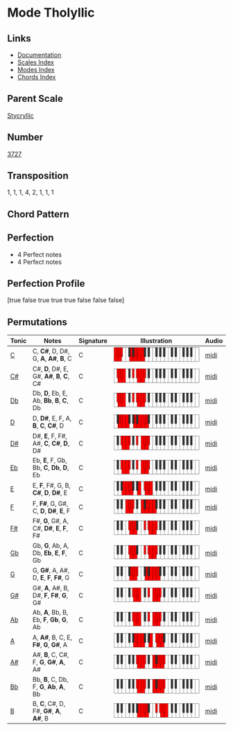 # Mode Tholyllic

## Links

- [Documentation](README.md)
- [Scales Index](Scales.md)
- [Modes Index](Modes.md)
- [Chords Index](Chords.md)

## Parent Scale

[Stycryllic](ScaleStycryllic.md)

## Number

[3727](https://ianring.com/musictheory/scales/3727)

## Transposition

1, 1, 1, 4, 2, 1, 1, 1

## Chord Pattern



## Perfection

- 4 Perfect notes
- 4 Perfect notes

## Perfection Profile

[true false true true true false false false]

## Permutations

| Tonic | Notes | Signature | Illustration | Audio |
|-------|-------|-----------|--------------|-------|
| [C](ModeCNaturalTholyllic.md) | C, **C#**, D, D#, G, **A**, **A#**, **B**, C | C | ![CNaturalTholyllic](ModeCNaturalTholyllic.png) | [midi](https://github.com/edipermadi/music/blob/main/docs/ModeCNaturalTholyllic.mid?raw=true) |
| [C#](ModeCSharpTholyllic.md) | C#, **D**, D#, E, G#, **A#**, **B**, **C**, C# | C | ![CSharpTholyllic](ModeCSharpTholyllic.png) | [midi](https://github.com/edipermadi/music/blob/main/docs/ModeCSharpTholyllic.mid?raw=true) |
| [Db](ModeDFlatTholyllic.md) | Db, **D**, Eb, E, Ab, **Bb**, **B**, **C**, Db | C | ![DFlatTholyllic](ModeDFlatTholyllic.png) | [midi](https://github.com/edipermadi/music/blob/main/docs/ModeDFlatTholyllic.mid?raw=true) |
| [D](ModeDNaturalTholyllic.md) | D, **D#**, E, F, A, **B**, **C**, **C#**, D | C | ![DNaturalTholyllic](ModeDNaturalTholyllic.png) | [midi](https://github.com/edipermadi/music/blob/main/docs/ModeDNaturalTholyllic.mid?raw=true) |
| [D#](ModeDSharpTholyllic.md) | D#, **E**, F, F#, A#, **C**, **C#**, **D**, D# | C | ![DSharpTholyllic](ModeDSharpTholyllic.png) | [midi](https://github.com/edipermadi/music/blob/main/docs/ModeDSharpTholyllic.mid?raw=true) |
| [Eb](ModeEFlatTholyllic.md) | Eb, **E**, F, Gb, Bb, **C**, **Db**, **D**, Eb | C | ![EFlatTholyllic](ModeEFlatTholyllic.png) | [midi](https://github.com/edipermadi/music/blob/main/docs/ModeEFlatTholyllic.mid?raw=true) |
| [E](ModeENaturalTholyllic.md) | E, **F**, F#, G, B, **C#**, **D**, **D#**, E | C | ![ENaturalTholyllic](ModeENaturalTholyllic.png) | [midi](https://github.com/edipermadi/music/blob/main/docs/ModeENaturalTholyllic.mid?raw=true) |
| [F](ModeFNaturalTholyllic.md) | F, **F#**, G, G#, C, **D**, **D#**, **E**, F | C | ![FNaturalTholyllic](ModeFNaturalTholyllic.png) | [midi](https://github.com/edipermadi/music/blob/main/docs/ModeFNaturalTholyllic.mid?raw=true) |
| [F#](ModeFSharpTholyllic.md) | F#, **G**, G#, A, C#, **D#**, **E**, **F**, F# | C | ![FSharpTholyllic](ModeFSharpTholyllic.png) | [midi](https://github.com/edipermadi/music/blob/main/docs/ModeFSharpTholyllic.mid?raw=true) |
| [Gb](ModeGFlatTholyllic.md) | Gb, **G**, Ab, A, Db, **Eb**, **E**, **F**, Gb | C | ![GFlatTholyllic](ModeGFlatTholyllic.png) | [midi](https://github.com/edipermadi/music/blob/main/docs/ModeGFlatTholyllic.mid?raw=true) |
| [G](ModeGNaturalTholyllic.md) | G, **G#**, A, A#, D, **E**, **F**, **F#**, G | C | ![GNaturalTholyllic](ModeGNaturalTholyllic.png) | [midi](https://github.com/edipermadi/music/blob/main/docs/ModeGNaturalTholyllic.mid?raw=true) |
| [G#](ModeGSharpTholyllic.md) | G#, **A**, A#, B, D#, **F**, **F#**, **G**, G# | C | ![GSharpTholyllic](ModeGSharpTholyllic.png) | [midi](https://github.com/edipermadi/music/blob/main/docs/ModeGSharpTholyllic.mid?raw=true) |
| [Ab](ModeAFlatTholyllic.md) | Ab, **A**, Bb, B, Eb, **F**, **Gb**, **G**, Ab | C | ![AFlatTholyllic](ModeAFlatTholyllic.png) | [midi](https://github.com/edipermadi/music/blob/main/docs/ModeAFlatTholyllic.mid?raw=true) |
| [A](ModeANaturalTholyllic.md) | A, **A#**, B, C, E, **F#**, **G**, **G#**, A | C | ![ANaturalTholyllic](ModeANaturalTholyllic.png) | [midi](https://github.com/edipermadi/music/blob/main/docs/ModeANaturalTholyllic.mid?raw=true) |
| [A#](ModeASharpTholyllic.md) | A#, **B**, C, C#, F, **G**, **G#**, **A**, A# | C | ![ASharpTholyllic](ModeASharpTholyllic.png) | [midi](https://github.com/edipermadi/music/blob/main/docs/ModeASharpTholyllic.mid?raw=true) |
| [Bb](ModeBFlatTholyllic.md) | Bb, **B**, C, Db, F, **G**, **Ab**, **A**, Bb | C | ![BFlatTholyllic](ModeBFlatTholyllic.png) | [midi](https://github.com/edipermadi/music/blob/main/docs/ModeBFlatTholyllic.mid?raw=true) |
| [B](ModeBNaturalTholyllic.md) | B, **C**, C#, D, F#, **G#**, **A**, **A#**, B | C | ![BNaturalTholyllic](ModeBNaturalTholyllic.png) | [midi](https://github.com/edipermadi/music/blob/main/docs/ModeBNaturalTholyllic.mid?raw=true) |
